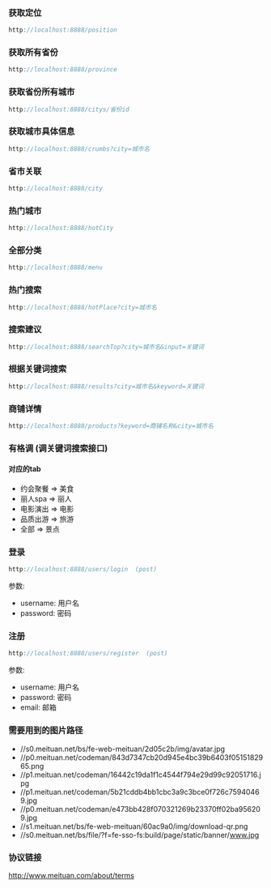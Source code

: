 ###  获取定位

```js
http://localhost:8888/position
```

### 获取所有省份

```js
http://localhost:8888/province
```

### 获取省份所有城市

``` js
http://localhost:8888/citys/省份id
```

### 获取城市具体信息

``` js
http://localhost:8888/crumbs?city=城市名
```

### 省市关联

``` js
http://localhost:8888/city
```

### 热门城市

``` js
http://localhost:8888/hotCity
```

### 全部分类

``` js
http://localhost:8888/menu
```

### 热门搜索

``` js
http://localhost:8888/hotPlace?city=城市名
```

### 搜索建议

``` js
http://localhost:8888/searchTop?city=城市名&input=关键词
```

### 根据关键词搜索

``` js
http://localhost:8888/results?city=城市名&keyword=关键词
```

### 商铺详情

``` js
http://localhost:8888/products?keyword=商铺名称&city=城市名
```

### 有格调 (调关键词搜索接口)

#### 对应的tab

- 约会聚餐 => 美食
- 丽人spa => 丽人
- 电影演出 => 电影
- 品质出游 => 旅游
- 全部 => 景点

### 登录

``` js
http://localhost:8888/users/login  (post)
```

参数:
  - username: 用户名
  - password: 密码

### 注册

``` js
http://localhost:8888/users/register  (post)
```

参数:
  - username: 用户名
  - password: 密码
  - email: 邮箱

### 需要用到的图片路径

- //s0.meituan.net/bs/fe-web-meituan/2d05c2b/img/avatar.jpg
- //p0.meituan.net/codeman/843d7347cb20d945e4bc39b6403f0515182965.png
- //p1.meituan.net/codeman/16442c19da1f1c4544f794e29d99c92051716.jpg
- //p1.meituan.net/codeman/5b21cddb4bb1cbc3a9c3bce0f726c75940469.jpg
- //p0.meituan.net/codeman/e473bb428f070321269b23370ff02ba956209.jpg
- //s1.meituan.net/bs/fe-web-meituan/60ac9a0/img/download-qr.png
- //s0.meituan.net/bs/file/?f=fe-sso-fs:build/page/static/banner/www.jpg

### 协议链接

http://www.meituan.com/about/terms